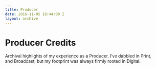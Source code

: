 ```yaml
---
title: Producer
date: 2016-11-05 18:44:00 Z
layout: archive
---
```


# Producer Credits

Archival highlights of my experience as a Producer. I’ve dabbled in Print, and Broadcast, but my footprint was always firmly rooted in Digital.